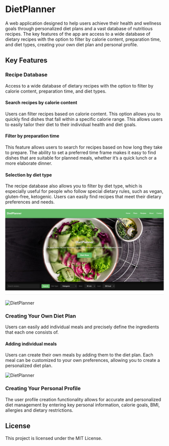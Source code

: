 # DietPlanner
 A web application designed to help users achieve their health and wellness goals through personalized diet plans and a vast database of nutritious recipes. The key features of the app are access to a wide database of dietary recipes with the option to filter by calorie content, preparation time, and diet types, creating your own diet plan and personal profile. 
 
## Key Features

### Recipe Database
Access to a wide database of dietary recipes with the option to filter by calorie content, preparation time, and diet types.

#### Search recipes by calorie content
Users can filter recipes based on calorie content. This option allows you to quickly find dishes that fall within a specific calorie range. This allows users to easily tailor their diet to their individual health and diet goals.

#### Filter by preparation time
This feature allows users to search for recipes based on how long they take to prepare. The ability to set a preferred time frame makes it easy to find dishes that are suitable for planned meals, whether it’s a quick lunch or a more elaborate dinner.

#### Selection by diet type
The recipe database also allows you to filter by diet type, which is especially useful for people who follow special dietary rules, such as vegan, gluten-free, ketogenic. Users can easily find recipes that meet their dietary preferences and needs.

![DietPlanner](https://github.com/LadyAmely/DietPlanner/blob/master/diet-planner-img.png)

![DietPlanner](https://github.com/LadyAmely/DietPlanner-.NET-React.js-PostgreSQL/blob/master/diet-planner-recipes.png)

### Creating Your Own Diet Plan
Users can easily add individual meals and precisely define the ingredients that each one consists of.

#### Adding individual meals
Users can create their own meals by adding them to the diet plan. Each meal can be customized to your own preferences, allowing you to create a personalized diet plan.

![DietPlanner](https://github.com/LadyAmely/DietPlanner-.NET-React.js-PostgreSQL/blob/master/diet-planner-meal-plan.png)

### Creating Your Personal Profile

The user profile creation functionality allows for accurate and personalized diet management by entering key personal information, calorie goals, BMI, allergies and dietary restrictions.

## License

This project is licensed under the MIT License.

